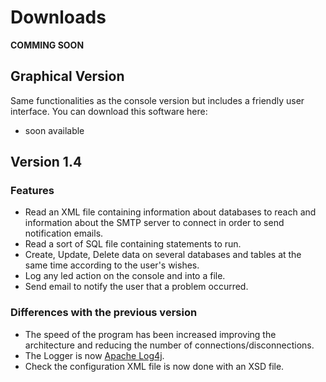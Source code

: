 # Downloads #

**COMMING SOON**

## Graphical Version ##
Same functionalities as the console version but includes a friendly user interface.
You can download this software here:
  * soon available

## Version 1.4 ##

### Features ###
  * Read an XML file containing information about databases to reach and information about the SMTP server to connect in order to send notification emails.
  * Read a sort of SQL file containing statements to run.
  * Create, Update, Delete data on several databases and tables at the same time according to the user's wishes.
  * Log any led action on the console and into a file.
  * Send email to notify the user that a problem occurred.


### Differences with the previous version ###
  * The speed of the program has been increased improving the architecture and reducing the number of connections/disconnections.
  * The Logger is now [Apache Log4j](http://logging.apache.org/log4j/1.2/).
  * Check the configuration XML file is now done with an XSD file.